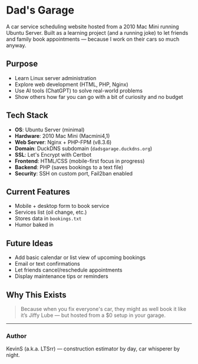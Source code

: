 # Dad's Garage

A car service scheduling website hosted from a 2010 Mac Mini running Ubuntu Server. Built as a learning project (and a running joke) to let friends and family book appointments — because I work on their cars so much anyway.

## Purpose

- Learn Linux server administration
- Explore web development (HTML, PHP, Nginx)
- Use AI tools (ChatGPT) to solve real-world problems
- Show others how far you can go with a bit of curiosity and no budget

## Tech Stack

- **OS**: Ubuntu Server (minimal)
- **Hardware**: 2010 Mac Mini (Macmini4,1)
- **Web Server**: Nginx + PHP-FPM (v8.3.6)
- **Domain**: DuckDNS subdomain (`dadsgarage.duckdns.org`)
- **SSL**: Let's Encrypt with Certbot
- **Frontend**: HTML/CSS (mobile-first focus in progress)
- **Backend**: PHP (saves bookings to a text file)
- **Security**: SSH on custom port, Fail2ban enabled

## Current Features

- Mobile + desktop form to book service
- Services list (oil change, etc.)
- Stores data in `bookings.txt`
- Humor baked in

## Future Ideas

- Add basic calendar or list view of upcoming bookings
- Email or text confirmations
- Let friends cancel/reschedule appointments
- Display maintenance tips or reminders

## Why This Exists

> Because when you fix everyone's car, they might as well book it like it’s Jiffy Lube — but hosted from a $0 setup in your garage.

---

### Author

KevinS (a.k.a. LTSrr) — construction estimator by day, car whisperer by night.
